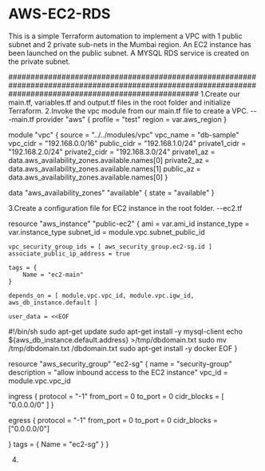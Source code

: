 # AWS-EC2-RDS

This is a simple Terraform automation to implement a VPC with 1 public subnet and 2 private sub-nets in the Mumbai region.
An EC2 instance has been launched on the public subnet.
A MYSQL RDS service is created on the private subnet.

###########################################################################################################################################################
1.Create our main.tf, variables.tf and output.tf files in the root folder and initialize Terraform.
2.Invoke the vpc module from our main.tf file to create a VPC.
---main.tf
provider "aws" {
  profile                 = "test"
  region                  = var.aws_region
}

module "vpc" {
    source = "../../modules/vpc"
    vpc_name = "db-sample"
    vpc_cidr = "192.168.0.0/16"
    public_cidr = "192.168.1.0/24"
    private1_cidr = "192.168.2.0/24"
    private2_cidr = "192.168.3.0/24"
    private1_az = data.aws_availability_zones.available.names[0]
    private2_az = data.aws_availability_zones.available.names[1]
    public_az = data.aws_availability_zones.available.names[0]
}

data "aws_availability_zones" "available" {
  state = "available"
}


3.Create a configuration file for EC2 instance in the root folder.
--ec2.tf

resource "aws_instance" "public-ec2" {
    ami           = var.ami_id
    instance_type = var.instance_type
    subnet_id     = module.vpc.subnet_public_id
    
    vpc_security_group_ids = [ aws_security_group.ec2-sg.id ]
    associate_public_ip_address = true

    tags = {
        Name = "ec2-main"
    }

    depends_on = [ module.vpc.vpc_id, module.vpc.igw_id, aws_db_instance.default ]

    user_data = <<EOF
#!/bin/sh
sudo apt-get update
sudo apt-get install -y mysql-client
echo ${aws_db_instance.default.address} >/tmp/dbdomain.txt
sudo mv /tmp/dbdomain.txt /dbdomain.txt
sudo apt-get install -y docker
EOF
}

resource "aws_security_group" "ec2-sg" {
  name        = "security-group"
  description = "allow inbound access to the EC2 instance"
  vpc_id      = module.vpc.vpc_id

  ingress {
    protocol    = "-1"
    from_port   = 0
    to_port     = 0
    cidr_blocks = [ "0.0.0.0/0" ]
  }

  egress {
    protocol    = "-1"
    from_port   = 0
    to_port     = 0
    cidr_blocks = ["0.0.0.0/0"]
  
  }
tags = {
        Name = "ec2-sg"
    }
}


4.


